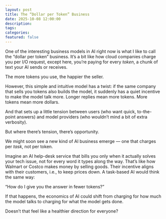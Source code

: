 ```yaml
---
layout: post
title: The “Dollar per Token” Business
date: 2025-10-08 12:00:00
description: 
tags: 
categories: 
featured: false
---
```


One of the interesting business models in AI right now is what I like to call the “dollar per token” business.
It’s a bit like how cloud companies charge you per I/O request, except here, you’re paying for every *token*, a chunk of text your AI sends or receives.

The more tokens you use, the happier the seller.

However, this simple and intuitive model has a twist: if the same company that sells you tokens also builds the model, it suddenly has a quiet incentive to make the model talk more.
Longer replies mean more tokens. More tokens mean more dollars.

And that sets up a little tension between users (who want quick, to-the-point answers) and model providers (who wouldn’t mind a bit of extra verbosity).

But where there’s tension, there’s opportunity.

We might soon see a new kind of AI business emerge — one that charges per *task*, not per token.

Imagine an AI help-desk service that bills you only when it actually solves your tech issue, not for every word it types along the way.
That’s like how Walmart or Costco makes money by selling goods. Their incentive aligns with their customers, i.e., to keep prices down.
A task-based AI would think the same way:

“How do I give you the answer in fewer tokens?”

If that happens, the economics of AI could shift from charging for how much the model talks to charging for what the model gets done.

Doesn’t that feel like a healthier direction for everyone?
